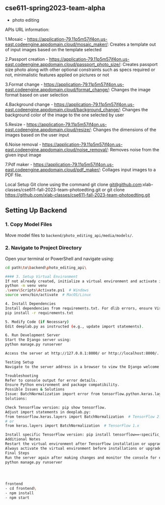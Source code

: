 ## cse611-spring2023-team-alpha ##
* photo editing




APIs URL information: 

1.Mosaic - https://application-79.11p5m57if4on.us-east.codeengine.appdomain.cloud/mosaic_maker/: Creates a template out of input images based on the template selected

2.Passport creation - https://application-79.11p5m57if4on.us-east.codeengine.appdomain.cloud/passport_photo_size/: Creates passport size photo along with other optional constraints such as specs required or not, minimalistic features applied on pictures or not

3.Format change - https://application-79.11p5m57if4on.us-east.codeengine.appdomain.cloud/format_change/: Changes the image format based on user selection

4.Background change - https://application-79.11p5m57if4on.us-east.codeengine.appdomain.cloud/background_change/: Changes the background color of the image to the one selected by user

5.Resize - https://application-79.11p5m57if4on.us-east.codeengine.appdomain.cloud/resize/: Changes the dimensions of the images based on the user input

6.Noise removal - https://application-79.11p5m57if4on.us-east.codeengine.appdomain.cloud/noise_removal/: Removes noise from the given input image

7.Pdf maker - https://application-79.11p5m57if4on.us-east.codeengine.appdomain.cloud/pdf_maker/: Collages input images to a PDF file.

Local Setup
Git clone using the command
git clone git@github.com:xlab-classes/cse611-fall-2023-team-photoedting.git
or
git clone https://github.com/xlab-classes/cse611-fall-2023-team-photoedting.git

## Setting Up Backend

### 1. Copy Model Files
Move model files to `backend/photo_editing_api/media/models/`.

### 2. Navigate to Project Directory
Open your terminal or PowerShell and navigate using:
```bash
cd path\to\backend\photo_editing_api\

#### 3. Setup Virtual Environment
If not already created, initialize a virtual environment and activate it:
python -m venv venv
.\venv\Scripts\Activate.ps1  # Windows
source venv/bin/activate  # MacOS/Linux

4. Install Dependencies
Install dependencies from requirements.txt. For dlib errors, ensure Visual Studio components are installed or install dlib separately.
pip install -r requirements.txt

5. Modify Code (if Necessary)
Edit deeplab.py as instructed (e.g., update import statements).

6. Run Development Server
Start the Django server using:
python manage.py runserver

Access the server at http://127.0.0.1:8000/ or http://localhost:8000/.

Testing Setup
Navigate to the server address in a browser to view the Django welcome page or project home page.

Troubleshooting
Refer to console output for error details.
Ensure Python environment and package compatibility.
Possible Issues & Solutions
Issue: BatchNormalization import error from tensorflow.python.keras.layers.
Solutions:

Check TensorFlow version: pip show tensorflow.
Adjust import statements in deeplab.py:
from tensorflow.keras.layers import BatchNormalization  # TensorFlow 2.x
# or
from keras.layers import BatchNormalization  # TensorFlow 1.x

Install specific TensorFlow version: pip install tensorflow==<specific_version>.
Additional Notes
Restart the virtual environment after TensorFlow installation or upgrade.
Always activate the virtual environment before installations or upgrades.
Final Steps
Run the server again after making changes and monitor the console for errors or warnings.
python manage.py runserver




frontend
- cd frontend\
- npm install
- npm start
